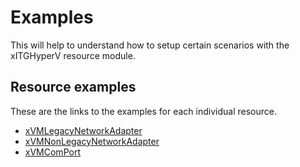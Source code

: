 # Examples

This will help to understand how to setup certain scenarios with the
xITGHyperV resource module.

## Resource examples

These are the links to the examples for each individual resource.

- [xVMLegacyNetworkAdapter](/Examples/Resources/xVMLegacyNetworkAdapter)
- [xVMNonLegacyNetworkAdapter](/Examples/Resources/xVMNonLegacyNetworkAdapter)
- [xVMComPort](/Examples/Resources/xVMComPort)
